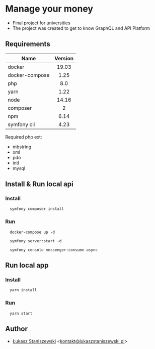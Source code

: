 # Manage your money

- Final project for universities
- The project was created to get to know GraphQL and API Platform

## Requirements

| Name           | Version       |
| -------------- |:-------------:|
| docker         | 19.03         |
| docker-compose | 1.25          |
| php            | 8.0           |
| yarn           | 1.22          |
| node           | 14.16         |
| composer       | 2             |
| npm            | 6.14          |
| symfony cli    | 4.23          |

Required php ext:

- mbstring
- xml
- pdo
- intl
- mysql

## Install & Run local api

### Install

```shell
  symfony composer install
```

### Run

```shell
  docker-compose up -d
    
  symfony server:start -d
  
  symfony console messenger:consume async
```

## Run local app

### Install

```shell
  yarn install
```

### Run

```shell
  yarn start
```

## Author

- [Łukasz Staniszewski](https://lukaszstaniszewski.pl) <[kontakt@lukaszstaniszewski.pl](mailto:kontakt@lukaszstaniszewski.pl)>
